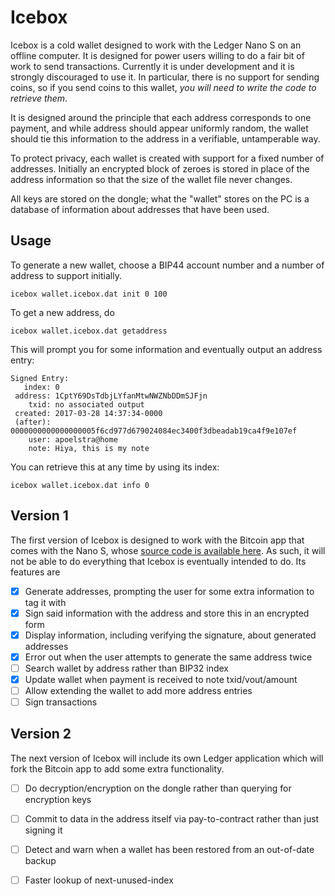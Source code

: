 
# Icebox

Icebox is a cold wallet designed to work with the Ledger Nano S on an offline
computer. It is designed for power users willing to do a fair bit of work to
send transactions. Currently it is under development and it is strongly
discouraged to use it. In particular, there is no support for sending coins,
so if you send coins to this wallet, *you will need to write the code to
retrieve them*.

It is designed around the principle that each address corresponds to one
payment, and while address should appear uniformly random, the wallet should
tie this information to the address in a verifiable, untamperable way.

To protect privacy, each wallet is created with support for a fixed number
of addresses. Initially an encrypted block of zeroes is stored in place of
the address information so that the size of the wallet file never changes.

All keys are stored on the dongle; what the "wallet" stores on the PC is a
database of information about addresses that have been used.

## Usage

To generate a new wallet, choose a BIP44 account number and a number of
address to support initially.

    icebox wallet.icebox.dat init 0 100

To get a new address, do

    icebox wallet.icebox.dat getaddress

This will prompt you for some information and eventually output an address
entry:

    Signed Entry:
       index: 0
     address: 1CptY69DsTdbjLYfanMtwNWZNbDDmSJFjn
        txid: no associated output
     created: 2017-03-28 14:37:34-0000
     (after): 0000000000000000005f6cd977d679024084ec3400f3dbeadab19ca4f9e107ef
        user: apoelstra@home
        note: Hiya, this is my note

You can retrieve this at any time by using its index:

    icebox wallet.icebox.dat info 0

## Version 1

The first version of Icebox is designed to work with the Bitcoin app that comes
with the Nano S, whose [source code is available here](https://github.com/LedgerHQ/blue-app-btc/issues).
As such, it will not be able to do everything that Icebox is eventually intended
to do. Its features are

 - [x] Generate addresses, prompting the user for some extra information to tag it with
 - [x] Sign said information with the address and store this in an encrypted form
 - [x] Display information, including verifying the signature, about generated addresses
 - [x] Error out when the user attempts to generate the same address twice
 - [ ] Search wallet by address rather than BIP32 index
 - [x] Update wallet when payment is received to note txid/vout/amount
 - [ ] Allow extending the wallet to add more address entries
 - [ ] Sign transactions

## Version 2

The next version of Icebox will include its own Ledger application which will
fork the Bitcoin app to add some extra functionality.

 - [ ] Do decryption/encryption on the dongle rather than querying for encryption keys
 - [ ] Commit to data in the address itself via pay-to-contract rather than just signing it
 - [ ] Detect and warn when a wallet has been restored from an out-of-date backup
 - [ ] Faster lookup of next-unused-index


